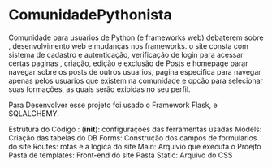 # ComunidadePythonista
Comunidade para usuarios de Python (e frameworks web) debaterem sobre , desenvolvimento web e mudanças nos frameworks.
o site consta com sistema de cadastro e autenticação, verificação de login para acessar certas paginas , criação, edição e exclusão de Posts e homepage parar navegar sobre os posts de outros usuarios, pagina especifica para navegar apenas pelos usuarios que existem na comunidade e opcão para selecionar suas formações, as quais serão exibidas no seu perfil.

Para Desenvolver esse projeto foi usado o Framework Flask, e SQLALCHEMY.

Estrutura do Codigo :
(__init__): configurações das ferramentas usadas
Models: Criação das tabelas do DB
Forms: Construção dos campos de formularios do site
Routes: rotas e a logica do site
Main: Arquivio que executa o Proejto
Pasta de templates: Front-end do site 
Pasta Static: Arquivo do CSS
